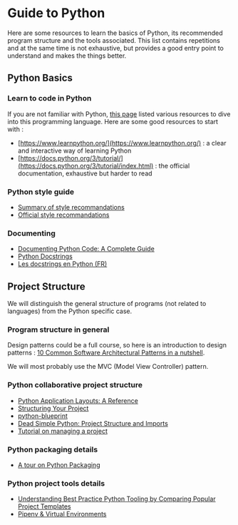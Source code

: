 # Guide to Python

Here are some resources to learn the basics of Python, its recommended program structure and the tools associated. This list contains repetitions and at the same time is not exhaustive, but provides a good entry point to understand and makes the things better.

## Python Basics

### Learn to code in Python

If you are not familiar with Python, [this page](https://docs.python-guide.org/intro/learning/) listed various resources to dive into this programming language. Here are some good resources to start with :

- [https://www.learnpython.org/](https://www.learnpython.org/) : a clear and interactive way of learning Python
- [https://docs.python.org/3/tutorial/](https://docs.python.org/3/tutorial/index.html) : the official documentation, exhaustive but harder to read

### Python style guide

- [Summary of style recommandations](https://docs.python-guide.org/writing/style/)
- [Official style recommandations](https://www.python.org/dev/peps/pep-0008/)

### Documenting

- [Documenting Python Code: A Complete Guide](https://realpython.com/documenting-python-code/)
- [Python Docstrings](https://www.geeksforgeeks.org/python-docstrings/)
- [Les docstrings en Python (FR)](http://sametmax.com/les-docstrings/)

## Project Structure

We will distinguish the general structure of programs (not related to languages) from the Python specific case.

### Program structure in general

Design patterns could be a full course, so here is an introduction to design patterns : [10 Common Software Architectural Patterns in a nutshell](https://towardsdatascience.com/10-common-software-architectural-patterns-in-a-nutshell-a0b47a1e9013).

We will most probably use the MVC (Model View Controller) pattern.

### Python collaborative project structure

- [Python Application Layouts: A Reference](https://realpython.com/python-application-layouts)
- [Structuring Your Project](https://github.com/realpython/python-guide/blob/master/docs/writing/structure.rst)
- [python-blueprint](https://github.com/johnthagen/python-blueprint)
- [Dead Simple Python: Project Structure and Imports](https://dev.to/codemouse92/dead-simple-python-project-structure-and-imports-38c6)
- [Tutorial on managing a project](https://github.com/yngvem/python-project-structure)

### Python packaging details

- [A tour on Python Packaging](https://manikos.github.io/a-tour-on-python-packaging)

### Python project tools details

- [Understanding Best Practice Python Tooling by Comparing Popular Project Templates](https://medium.com/better-programming/understanding-best-practice-python-tooling-by-comparing-popular-project-templates-6eba49229106)
- [Pipenv & Virtual Environments](https://docs.python-guide.org/dev/virtualenvs/)